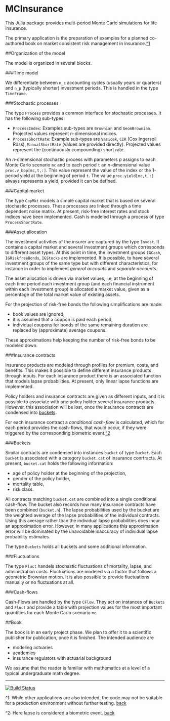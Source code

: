 # MCInsurance

This Julia package provides multi-period Monte Carlo simulations for life insurance.

The primary application is the preparation of examples for a planned co-authored book on market consistent risk management in insurance.<a name="f1back"></a>[^1](#f1)

##Organization of the model

The model is organized in several blocks.

###Time model

We differentiate between `n_c` accounting cycles (usually years or quarters) and `n_p` (typically shorter) investment periods. This is handled in the type  `TimeFrame`.

###Stochastic processes

The type `Process` provides a common interface for stochastic processes. It has the following sub-types:

* `ProcessIndex`: Examples sub-types are `Brownian` and `GeomBrownian`. Projected values represent _n_-dimensional indices.
* `ProcessShortRate`:  Example sub-types are `Vasicek`, `CIR` (Cox Ingersoll Ross), `ManualShortRate` (values are provided directly). Projected values represent the (continuously compounding) short rate.

An _n_-dimensional stochastic process with parameters _p_  assigns to each Monte Carlo scenario `mc` and to each period `t`  an _n_-dimensional value `proc.v_bop[mc,t,:]`. This value represent the value of the index or the 1-period yield at the beginning of period `t`. The value  `proc.yield[mc,t,:]` always represents a yield, provided it can be defined.
  
###Capital market

The type `CapMkt` models a simple capital market that is based on several stochastic processes. These processes are linked through a time dependent  noise matrix. At present, risk-free interest rates and stock indices have been implemented. Cash is modeled through a process of type `ProcessShortRate`. 

###Asset allocation

The investment activities of the insurer are captured by the type `Invest`.  It contains a capital market and several investment groups  which corresponds to different asset types.  At this point in time, the investment groups `IGCash`, `IGRiskfreeBonds`, `IGStocks` are implemented.  It is possible, to have several investment groups of the same type but with different characteristics, for instance in order to implement _general accounts_ and _separate accounts_.

The asset allocation is driven via market values, i.e, at the beginning of each time period   each investment group (and each financial instrument within each investment group) is allocated a market value, given as a percentage of the total market value of  existing assets.  

For the projection of risk-free bonds the following simplifications are made:

* book values are ignored,
* it is assumed that a coupon is paid each period,
*  individual coupons for bonds of the same remaining duration are replaced by (approximate) average coupons.

These approximations help keeping the number of risk-free bonds to be modeled down. 

###Insurance contracts

Insurance products are modeled through profiles for premium, costs, and benefits. This makes it possible to define different insurance products through inputs.  For each insurance product there is an associated  function that models lapse probabilities.  At present, only linear lapse functions are implemented.

Policy holders and insurance contracts are given as different inputs, and it is possible to associate with one policy holder several insurance products.  However, this association will be lost, once the insurance contracts are condensed into [buckets](#buckets).

For each insurance contract a _conditional cash-flow_ is calculated, which for each period provides the cash-flows, that would occur, if they were triggered by the corresponding biometric event.<a name="f2back"></a>[^2](#f2) 

<a name="buckets"></a>
###Buckets 

Similar contracts are condensed into instances `bucket` of type `Bucket`. Each `bucket` is associated with a category `bucket.cat` of insurance conrtracts. At present, `bucket.cat` holds the following information:

* age of policy holder at the beginning of the projection,
* gender of the policy holder,
* mortality table,
* risk class.

All  contracts matching `bucket.cat` are combined into a single conditional cash-flow.  The bucket also records how many insurance contracts have been combined (`bucket.n`). The lapse probabilities used by the  bucket are the weighted average of the lapse probabilities of the individual contracts.  Using this average rather than the individual lapse probabilities does incur an approximation error.  However, in many applications this approximation error  will be dominated by the unavoidable inaccuracy of individual lapse probability estimates. 

The type `Buckets` holds all buckets and some additional information.

###Fluctuations

The type `Fluct` handels stochastic fluctuations of mortality, lapse, and administration costs.  Fluctuations are modeled via a factor that follows a geometric Brownian motion.  It is also possible to provide fluctuations manually or no fluctuations at all.  

###Cash-flows

Cash-Flows are handled by the type `CFlow`.  They act on instances of `Buckets` and `Fluct` and provide a table with projection values for the most important quantities for each Monte Carlo scenario `mc`.

##Book 

The book is in an early project phase.  We plan to offer it to a scientific publisher for publication, once it is finished.  The intended audience are

* modeling actuaries
* academics
* insurance regulators with actuarial background

We assume that the reader is familiar with mathematics at a level of a typical undergraduate math degree.

-------------------------------------------------------------------------------

[![Build Status](https://travis-ci.org/mkriele/MCInsurance.jl.png)](https://travis-ci.org/mkriele/MCInsurance.jl)

<a name="f1"></a>^1:  While other applications are also intended,  the code may not be suitable for a production environment without further testing. [back](#f1back)

<a name="f2"></a>^2: Here lapse is considered a biometric event. [back](#f2back)
